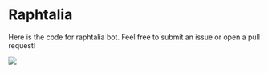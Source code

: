 # Raphtalia
Here is the code for raphtalia bot. Feel free to submit an issue or open a pull request!

<a href="https://top.gg/bot/697047267265216543">
  <img src="https://top.gg/api/widget/697047267265216543.svg">
</a>

